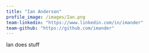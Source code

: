 ```yaml
---
title: "Ian Anderson"
profile_image: /images/Ian.png
team-linkedin: "https://www.linkedin.com/in/imander"
team-github: "https://github.com/imander"
---
```


Ian does stuff

